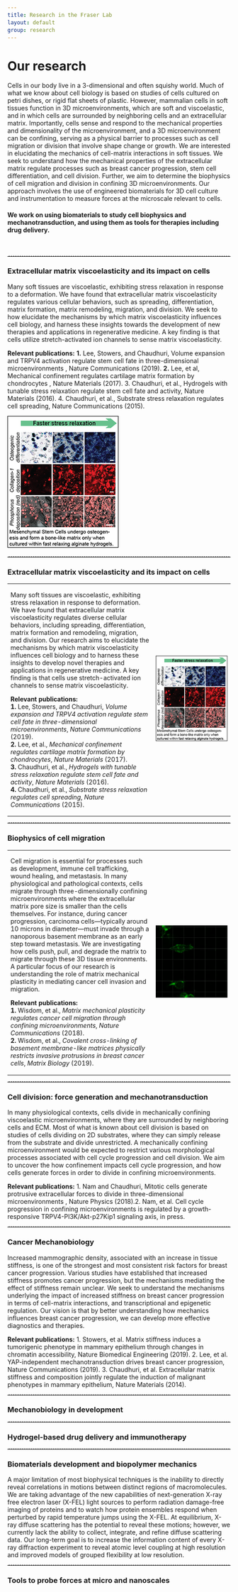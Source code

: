 ```yaml
---
title: Research in the Fraser Lab
layout: default
group: research
---
```


<div class="row">

# Our research
Cells in our body live in a 3-dimensional and often squishy world. Much of what we know about cell biology is based on studies of cells cultured on petri dishes, or rigid flat sheets of plastic. However, mammalian cells in soft tissues function in 3D microenvironments, which are soft and viscoelastic, and in which cells are surrounded by neighboring cells and an extracellular matrix. Importantly, cells sense and respond to the mechanical properties and dimensionality of the microenvironment, and a 3D microenvironment can be confining, serving as a physical barrier to processes such as cell migration or division that involve shape change or growth. We are interested in elucidating the mechanics of cell-matrix interactions in soft tissues. We seek to understand how the mechanical properties of the extracellular matrix regulate processes such as breast cancer progression, stem cell differentiation, and cell division. Further, we aim to determine the biophysics of cell migration and division in confining 3D microenvironments. Our approach involves the use of engineered biomaterials for 3D cell culture and instrumentation to measure forces at the microscale relevant to cells.
<br>
#### We work on using biomaterials to study cell biophysics and mechanotransduction, and using them as tools for therapies including drug delivery. 
<br>


</div>
<hr style="border: none; border-top: 1px dashed #ccc; height: 1px;"/>
<div class="row">

### Extracellular matrix viscoelasticity and its impact on cells
<div class="col-md-7 order-md-1 ">

Many soft tissues are viscoelastic, exhibiting stress relaxation in response to a deformation. We have found that extracellular matrix viscoelasticity regulates various cellular behaviors, such as spreading, differentiation, matrix formation, matrix remodeling, migration, and division. We seek to how elucidate the mechanisms by which matrix viscoelasticity influences cell biology, and harness these insights towards the development of new therapies and applications in regenerative medicine. A key finding is that cells utilize stretch-activated ion channels to sense matrix viscoelasticity.

**Relevant publications:** **1.** Lee, Stowers, and Chaudhuri, Volume expansion and TRPV4 activation regulate stem cell fate in three-dimensional microenvironments , Nature Communications (2019). **2.** Lee, et al, Mechanical confinement regulates cartilage matrix formation by chondrocytes , Nature Materials (2017). 3. Chaudhuri, et al., Hydrogels with tunable stress relaxation regulate stem cell fate and activity, Nature Materials (2016). 4. Chaudhuri, et al., Substrate stress relaxation regulates cell spreading, Nature Communications (2015).

</div>
<div class="col-md-5 order-md-2 align-self-center">
<img src="/static/img/research/RD1.jpg" class="img-fluid" alt="Viscoelasticity">
</div>
</div>

<hr style="border: none; border-top: 1px dashed #ccc; height: 1px;" />
<div class="row">

### Extracellular matrix viscoelasticity and its impact on cells
<table>
<tr>
<td style="width:65%; vertical-align:top;">
<p>
Many soft tissues are viscoelastic, exhibiting stress relaxation in response to deformation. We have found that extracellular matrix viscoelasticity regulates diverse cellular behaviors, including spreading, differentiation, matrix formation and remodeling, migration, and division. Our research aims to elucidate the mechanisms by which matrix viscoelasticity influences cell biology and to harness these insights to develop novel therapies and applications in regenerative medicine. A key finding is that cells use stretch-activated ion channels to sense matrix viscoelasticity.
</p>

<p>
<strong>Relevant publications:</strong><br>
<strong>1.</strong> Lee, Stowers, and Chaudhuri, <em>Volume expansion and TRPV4 activation regulate stem cell fate in three-dimensional microenvironments</em>, <i>Nature Communications</i> (2019).<br>
<strong>2.</strong> Lee, et al., <em>Mechanical confinement regulates cartilage matrix formation by chondrocytes</em>, <i>Nature Materials</i> (2017).<br>
<strong>3.</strong> Chaudhuri, et al., <em>Hydrogels with tunable stress relaxation regulate stem cell fate and activity</em>, <i>Nature Materials</i> (2016).<br>
<strong>4.</strong> Chaudhuri, et al., <em>Substrate stress relaxation regulates cell spreading</em>, <i>Nature Communications</i> (2015).
</p>
</td>
<td style="width:35%; text-align:right;">
<img src="/static/img/research/RD1.jpg" class="img-fluid" alt="Viscoelasticity">
</td>
</tr>
</table>
<div>

<hr style="border: none; border-top: 1px dashed #ccc; height: 1px;"/>


<!-- 
### Biophysics of cell migration
<div class="col-md-7 order-md-1">
-->
<!-- 
Cell migration is critical for development, immune cell trafficking, wound healing, and metastasis. In many contexts, cells migrate through three-dimensionally confining microenvironments, where extracellular matrix pore size is smaller than that of the cells. For example, during cancer progression, carcinoma cells on the order of 10 microns in size must invade through a nanoporous basement membrane as a first step towards metastasis. We are investigating how cells push, pull, and degrade matrix in order to migrate through 3D tissue microenvironments. A particular area of interest is in understanding the role of matrix mechanical plasticity in mediating invasion and migration of cancer cells.
-->
<!-- 
**Relevant publications:** **1.** Wisdom, et al, Matrix mechanical plasticity regulates cancer cell migration through confining microenvironments, Nature Communications (2018). **2.** Wisdom, et al, Covalent cross-linking of basement membrane-like matrices physically restricts invasive protrusions in breast cancer cells, Matrix Biology (2019).
-->
<!-- 
</div>
<div class="col-md-5 order-md-2 align-self-center">
<img src="/static/img/research/RD2.gif" class="img-fluid" alt="Migration gif">
</div>
</div>
-->
<div class="row">

### Biophysics of cell migration 
<table>
<tr>
<td style="width:65%; vertical-align:top;">
<p>
Cell migration is essential for processes such as development, immune cell trafficking, wound healing, and metastasis. In many physiological and pathological contexts, cells migrate through three-dimensionally confining microenvironments where the extracellular matrix pore size is smaller than the cells themselves. For instance, during cancer progression, carcinoma cells—typically around 10 microns in diameter—must invade through a nanoporous basement membrane as an early step toward metastasis. We are investigating how cells push, pull, and degrade the matrix to migrate through these 3D tissue environments. A particular focus of our research is understanding the role of matrix mechanical plasticity in mediating cancer cell invasion and migration.
</p>

<p>
<strong>Relevant publications:</strong><br>
<strong>1.</strong> Wisdom, et al., <em>Matrix mechanical plasticity regulates cancer cell migration through confining microenvironments</em>, <i>Nature Communications</i> (2018).<br>
<strong>2.</strong> Wisdom, et al., <em>Covalent cross-linking of basement membrane-like matrices physically restricts invasive protrusions in breast cancer cells</em>, <i>Matrix Biology</i> (2019).
</p>

</td>
<td style="width:35%; text-align:right;">
<img src="/static/img/research/RD2.gif" alt="Migration gif" style="max-width:100%;">
</td>
</tr>
</table>
<div>

<hr style="border: none; border-top: 1px dashed #ccc; height: 1px;" />

<div class="row">

###  Cell division: force generation and mechanotransduction

<div class="col-md-7 order-md-1 ">

In many physiological contexts, cells divide in mechanically confining viscoelastic microenvironments, where they are surrounded by neighboring cells and ECM. Most of what is known about cell division is based on studies of cells dividing on 2D substrates, where they can simply release from the substrate and divide unrestricted. A mechanically confining microenvironment would be expected to restrict various morphological processes associated with cell cycle progression and cell division. We aim to uncover the how confinement impacts cell cycle progression, and how cells generate forces in order to divide in confining microenvironments.

**Relevant publications:** 1. Nam and Chaudhuri, Mitotic cells generate protrusive extracellular forces to divide in three-dimensional microenvironments , Nature Physics (2018).2. Nam, et al. Cell cycle progression in confining microenvironments is regulated by a growth-responsive TRPV4-PI3K/Akt-p27Kip1 signaling axis, in press.
</div>

</div>
<hr style="border: none; border-top: 1px dashed #ccc; height: 1px;"/>
<div class="row">

### Cancer Mechanobiology 

<div class="col-md-7 order-md-1 ">

Increased mammographic density, associated with an increase in tissue stiffness, is one of the strongest and most consistent risk factors for breast cancer progression. Various studies have established that increased stiffness promotes cancer progression, but the mechanisms mediating the effect of stiffness remain unclear. We seek to understand the mechanisms underlying the impact of increased stiffness on breast cancer progression in terms of cell-matrix interactions, and transcriptional and epigenetic regulation. Our vision is that by better understanding how mechanics influences breast cancer progression, we can develop more effective diagnostics and therapies.

**Relevant publications:** 1. Stowers, et al. Matrix stiffness induces a tumorigenic phenotype in mammary epithelium through changes in chromatin accessibility, Nature Biomedical Engineering (2019). 
2. Lee, et al. YAP-independent mechanotransduction drives breast cancer progression, Nature Communications (2019). 
3. Chaudhuri, et al. Extracellular matrix stiffness and composition jointly regulate the induction of malignant phenotypes in mammary epithelium, Nature Materials (2014).
</div>

</div>
<hr style="border: none; border-top: 1px dashed #ccc; height: 1px;"/>
<div class="row">

### Mechanobiology in development 
</div>
<hr style="border: none; border-top: 1px dashed #ccc; height: 1px;"/>
<div class="row">

### Hydrogel-based drug delivery and immunotherapy 
</div>
<hr style="border: none; border-top: 1px dashed #ccc; height: 1px;"/>
<div class="row">

### Biomaterials development and biopolymer mechanics

<div class="col-md-7 order-md-1">

A major limitation of most biophysical techniques is the inability to directly reveal correlations in motions between distinct regions of macromolecules.
We are taking advantage of the new capabilities of next-generation X-ray free electron laser (X-FEL) light sources to perform radiation damage-free imaging of proteins and to watch how protein ensembles respond when perturbed by rapid temperature jumps using the X-FEL.
At equilibrium, X-ray diffuse scattering has the potential to reveal these motions; however, we currently lack the ability to collect, integrate, and refine diffuse scattering data.
Our long-term goal is to increase the information content of every X-ray diffraction experiment to reveal atomic level coupling at high resolution and improved models of grouped flexibility at low resolution.
</div>

</div>
<hr style="border: none; border-top: 1px dashed #ccc; height: 1px;"/>
<div class="row">

### Tools to probe forces at micro and nanoscales

</div>
